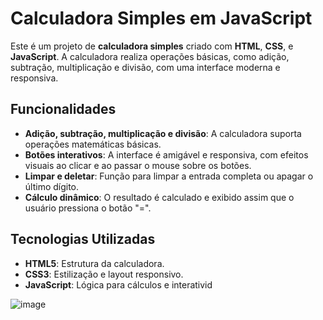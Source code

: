 # Calculadora Simples em JavaScript

Este é um projeto de **calculadora simples** criado com **HTML**, **CSS**, e **JavaScript**. A calculadora realiza operações básicas, como adição, subtração, multiplicação e divisão, com uma interface moderna e responsiva.

## Funcionalidades

- **Adição, subtração, multiplicação e divisão**: A calculadora suporta operações matemáticas básicas.
- **Botões interativos**: A interface é amigável e responsiva, com efeitos visuais ao clicar e ao passar o mouse sobre os botões.
- **Limpar e deletar**: Função para limpar a entrada completa ou apagar o último dígito.
- **Cálculo dinâmico**: O resultado é calculado e exibido assim que o usuário pressiona o botão "=".

## Tecnologias Utilizadas

- **HTML5**: Estrutura da calculadora.
- **CSS3**: Estilização e layout responsivo.
- **JavaScript**: Lógica para cálculos e interativid

![image](https://github.com/user-attachments/assets/c0ef5126-0bf1-48bb-bcd9-14989a88ff3f)
